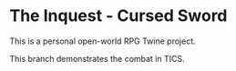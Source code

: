 # The Inquest - Cursed Sword
This is a personal open-world RPG Twine project.

This branch demonstrates the combat in TICS.
